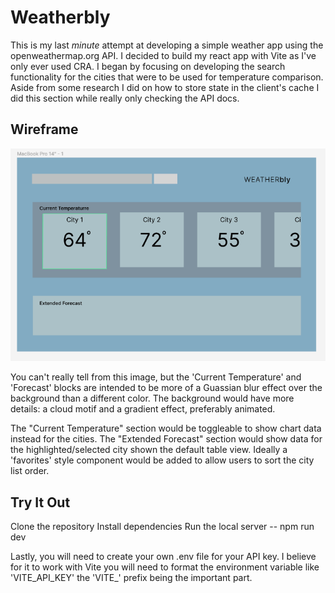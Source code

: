 
# Weatherbly

This is my last *minute* attempt at developing a simple weather app using the openweathermap.org API.
I decided to build my react app with Vite as I've only ever used CRA. I began by focusing on developing the search functionality for the cities that were to be used for temperature comparison. Aside from some research I did on how to store state in the client's cache I did this section while really only checking the API docs. 

## Wireframe ##

![](src/assets/Screen%20Shot%202023-04-04%20at%2012.58.30%20PM.png)

You can't really tell from this image, but the 'Current Temperature' and 'Forecast' blocks are intended to be more of a Guassian blur effect over the background than a different color. The background would have more details: a cloud motif and a gradient effect, preferably animated.

The "Current Temperature" section would be toggleable to show chart data instead for the cities. The "Extended Forecast" section would show data for the highlighted/selected city shown the default table view. Ideally a 'favorites' style component would be added to allow users to sort the city list order.

## Try It Out ##

Clone the repository
Install dependencies
Run the local server -- npm run dev

Lastly, you will need to create your own .env file for your API key. I believe for it to work with Vite you will need to format the environment variable like 'VITE_API_KEY' the 'VITE_' prefix being the important part.